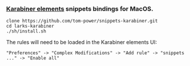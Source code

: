 ### [Karabiner elements](https://github.com/tekezo/Karabiner-Elements) snippets bindings for MacOS.

```shell
clone https://github.com/tom-power/snippets-karabiner.git
cd larks-karabiner
./sh/install.sh
```
The rules will need to be loaded in the Karabiner elements UI:

```"Preferences" -> "Complex Modifications" -> "Add rule" -> "snippets ..." -> "Enable all"```

